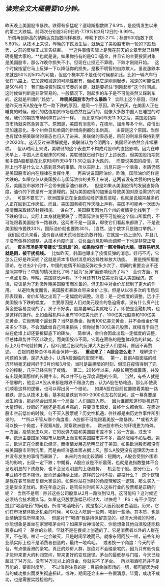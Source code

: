 ## ***读完全文大概需要10分钟。***    ##
  
昨天晚上美国股市暴跌。跌得有多猛呢？道琼斯指数跌了6.9%，是疫情发生以来的第三大跌幅。前两次分别是3月9日的\-7.79%和3月12日的\-9.99%。  
 
所谓再创新高的纳斯达克指数同样暴跌，昨晚下跌5.27%；标普500指数下跌5.89%。从技术上来说，昨晚的下跌发生后，就确立了美股股市新一轮的下跌趋势，之前的反弹正式宣告结束。
 
**这件事情实际上是我在前天的文章里就已经明确提醒大家的。**也就是说，如果你持有的是QDII基金，并且它的主要投资对象是美国股市，那么昨晚你损失不小。但现在止损还不算晚，下跌才刚刚开始。
 
这个时候指望它马上反弹一下以降低你的损失，是极不明智的自欺欺人。虽说涨跌本来就是50%对50%的可能，但这个概率并不是任何时候都如此。比如一辆汽车行驶在马路上，它加速和减速的可能性都有，但如果它是刚刚起步，减速的可能性还是50%吗？
 
我们做投资时踩准节奏的关键，就是要抓住“刚刚起步”这个时间点。这时候做判断是非常容易的。一般情况下，刚起步的车子是不可能突然又踩刹车的。这就是所谓的“趋势”。
 
**昨晚美国股市为什么暴跌？**
 
实际上这个原因，同样是昨天白天A股在午后一路下跌的原因，是同一个原因。昨天白天，在美国人正在睡觉的时候，他们的估值期货市场是依然在运行的，就像大多数中国人在睡觉的时候，我们的期货市场同样在运行一样。
 
而北京时间昨天11:30之后，美国股指期货市场就突然急转直下。原因是，美国有消息称，在德州、加州等多个州，疫情出现加速恶化。多个州单日和单周的新增病例都创出新高。
 
主要是这个原因。当然也有媒体把美联储的表态也归入了进来。美联储的表态是，目前的利率将保持到至少2020年。这话反过来理解就是，美联储认为今明两年，美国经济依然会非常糟糕。
 
但从时间上来说，美联储的这个表态并不构成对股市的直接影响。因为在昨天早上，中国人还没起床的时候，美联储就已经作出了上述表态。但美国股指期货和中国A股都是在北京时间昨天中午11:30之后才大跌的。
 
而要说美国的疫情，实际上也不是什么让人感到意外的事情。所以实际上，消息只是一个表象，本质仍然是美国股市的内在规律在发挥作用。
 
再来说说国际油价。昨晚，国际油价同样是大跌的。如果仅仅从美国股市与国际油价的关系上来说，这两者没有太强的内在联系，美国股市暴跌并不会带来国家油价暴跌。
 
但是如果从美国疫情的发展态势角度，油价的下跌是有一定道理的。因为美国疫情的加重会导致美国对原油需求的减少。
 
可是不要忘了，欧洲国家正在全面启动经济重启进程，也就是说越来越多的人正在回到工作岗位。而且，美国国务卿在昨天晚上声称，美国不可能再一次因为疫情而采取经济封锁措施。
 
讲白了，美国股市因为几个州的疫情变化找到了一个下跌的借口，实际上本身就是要跌了；而国际油价更不可能被这个借口所累倒，不可能跟着美国股市一路暴跌。这两者不是一回事，即使它们看起来都跌了。不是说美国股市要跌30%，国际油价就也要跌30%。（当然，这个数字只是随口举例。）
 
我们回过头来看，油价自从破天荒地创出负数开始，它就是一路上涨的，并且几乎没有像样的调整。从技术角度而言，受负面消息影响而调整一下也是非常正常的。
 
**资本市场是非常擅长“玩消息”的，如果你没有一颗冷静的大脑，很容易听风就是雨，被干扰视线。**
 
比如昨天，韩国也曝出了疫情反弹的消息。好巧不巧，它怎么正好是昨天呢？这就是资本市场对消息的选择性和放大功能。
 
要是按照那套理论，在过去2个月中，中国的疫情不知道反弹过多少次了，期间的重要会议不还是照常举行？中国的情况恶化了吗？因为“反弹”而影响经济了吗？
 
金价方面，有一点点复杂。昨晚，美国财长声称，下个月还有1万亿美元将注入美国经济。这话，应该是为了刺激昨晚美国股市而准备的，但无形中对金价却起到了更大的作用。
 
从避险角度而言，美国股市暴跌会带来金价上涨。但是从以往多次的市场实际表现看，金价却随之出现了一定幅度的调整。注意：是一定幅度的调整，远小于美国股市下跌的幅度。
 
主要原因是人们对美元现金的急迫需求。没有什么资产比黄金更容易变现的了。房子不好卖，股票套牢后卖就吃亏了。即使是金融机构，也是这样的操作。比如金融机构手里有100亿美元房子、100亿美元股票和100亿美元黄金，它抛售哪个最划算？当然是黄金。抛售100亿美元黄金，并不会给金价带来多少下跌，不会因此给自己带来损失；但你抛售100亿美元股票，就相当于自己站在危墙上却还要拆脚底下的砖块。
 
简单讲，金价会因此出现一定幅度的调整，但总体趋势并不因此改变。而美国股市不同，它现在面临的是整体趋势的转向。实际上2月中旬就转向了，但3月底后出现的反弹大大出乎人们意料。原因不再赘述。
 
白银的趋势总体与黄金保持一致。
 
**重点来了：A股会怎么走？**
 
理解这个问题的关键，是抓大放小，认清A股面临的宏观环境。
 
第一，目前A股面临的经济环境毫无疑问好于2月份和3月份。当时是最黑暗的时刻，但现在疫情得到了完全的控制，几乎已经告别了疫情。
 
第二，2016年以来，A股长期宽幅震荡，并没有出现美国那样的长期牛市。所以并不存在深度调整的空间。
 
当然，有些人就是不信邪的，他会以A股从来都是跟跌不跟涨为由，认为A股在劫难逃。那么即使我们顺着这样的逻辑，也可以得出另一个结论。
 
如果A股在目前位置随着美股一路暴跌，那么从技术上看，基本就是跌到1500-2000点左右的区间。这一幕真要是发生的话，那必然会出现另一个局面：人们踊跃入市。
 
因为谁都知道印钞机还在大量印钱，炒房的门槛还是有点点高的，只要货币超发，最终什么都会涨。在面对股市空前低价的时候，何不买入股票呢？历史性机遇，往往都是由历史性事件所引发的。
 
**所以不管从哪个角度看，A股都不可能跟着美股一路暴跌。**或者大家可以换一个角度，不观察A股，观察欧洲股市。
 
欧洲股市所处的环境更为特殊。一方面，疫情发生以来，它的反弹力度和美国股市差不多；另一方面，过去10年，欧洲主要国家的股市从趋势上而言和美国股市差不多，虽然涨幅不如后者。第三，欧洲正在全面重启经济，而疫情发展态势明显好于美国。如果欧洲股市都没有被美国股市带到沟里，而是由经济基本面占据上风，那么A股更没有道理因为本土并没有发生的事情而暴跌了。
 
未来的方向比较清晰：短期内，A股会受到外围市场的影响，出现一定下跌；中期看，A股应该是不断震荡，也就是说指数整体不会呈现明显的下跌趋势，也不会呈现明显的上涨趋势。
 
机会在个股。部分行业，今年业绩不仅不降低，反而还会持续上涨。这样的公司不投，那投什么？
 
这个逻辑是我在春节后反复跟大家说的。如果你站在当时的角度理解这一逻辑，那么买入一定是安全无忧的。但在年底之前，是否任何时间买入这些行业的股票都是正确的呢？
 
当然不是啊！除非这些公司股票从2月一路涨到12月。这可能吗？这时候还必须结合技术面实际，如果这只股票涨幅已经过大、过快呢？
 
PS：有不少同学提到“喝酒吃药”的问题。所谓“喝酒吃药”，就是指买入医药股和白酒股。历来，它们在市场整体缺乏机会的时候，可以让人吃到一些肉，喝到一些汤。其本质，也是业绩确定性所带来的。
 
但是对于“喝酒”我是持保留意见的。经济大滑坡的时候，你能想象是谁坐在家里喝茅台吗？如果茅台神话破灭，你能想象其他白酒股还能稳若泰山吗？
 
茅台的业绩，早就不是在餐桌上创造的了。它是消费者以外的人群在买，不在喝。神话一定会破灭，只是时间早晚而已。就像东阿阿胶一样，前些年的业绩实际上也不是消费者创造的，最终一地鸡毛。
 
或者换一个角度：今天的茅台，有点像香港的豪宅。真正的炒房人群，是绝对不会碰豪宅的。因为只有低价盘才能带来更大的利润空间，带来更好的变现途径。茅台的最低参与门槛，今天已经超过了14万元。没有14万元以上的资金，你就买不了茅台。
 
所以喝酒吃药并不是万能的，要审时度势。
 
不过值得注意的是：目前金融市场的一切，都可能因为疫苗的成功推出而发生彻底扭转。或许，期间还会出来一些假消息。毕竟，成功不成功，也是需要实践检验的。